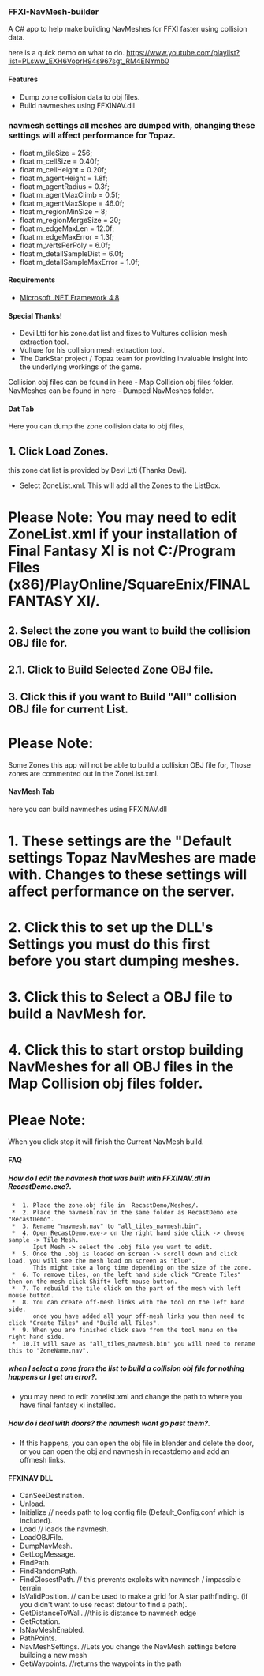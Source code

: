 ### FFXI-NavMesh-builder
A C# app to help make building NavMeshes for FFXI faster using collision data.

here is a quick demo on what to do.
https://www.youtube.com/playlist?list=PLsww_EXH6VoprH94s967sgt_RM4ENYmb0

#### Features
* Dump zone collision data to obj files.
* Build navmeshes using FFXINAV.dll

### navmesh settings all meshes are dumped with, changing these settings will affect performance for Topaz.

* float m_tileSize = 256;        
*	float m_cellSize = 0.40f;
*	float m_cellHeight = 0.20f;
*	float m_agentHeight = 1.8f;    
*	float m_agentRadius = 0.3f;     
*	float m_agentMaxClimb = 0.5f;   
*	float m_agentMaxSlope = 46.0f;
*	float m_regionMinSize = 8;
*	float m_regionMergeSize = 20;
*	float m_edgeMaxLen = 12.0f;
*	float m_edgeMaxError = 1.3f;
*	float m_vertsPerPoly = 6.0f;
*	float m_detailSampleDist = 6.0f;
*	float m_detailSampleMaxError = 1.0f;
	
#### Requirements
* [Microsoft .NET Framework 4.8](https://dotnet.microsoft.com/download/dotnet-framework/net48)

#### Special Thanks!

* Devi Ltti for his zone.dat list and fixes to Vultures collision mesh extraction tool.
* Vulture for his collision mesh extraction tool.
* The DarkStar project / Topaz team for providing invaluable insight into the underlying workings of the game. 
	
 Collision obj files can be found in here - Map Collision obj files folder.
 NavMeshes can be found in here - Dumped NavMeshes folder.

#### Dat Tab

Here you can dump the zone collision data to obj files,

## 1. Click Load Zones.
this zone dat list is provided by Devi Ltti (Thanks Devi).
* Select ZoneList.xml.
This will add all the Zones to the ListBox.

# Please Note: You may need to edit ZoneList.xml if your installation of Final Fantasy XI is not C:/Program Files (x86)/PlayOnline/SquareEnix/FINAL FANTASY XI/.

## 2. Select the zone you want to build the collision OBJ file for.

## 2.1. Click to Build Selected Zone OBJ file.

## 3. Click this if you want to Build "All" collision OBJ file for current List.
# Please Note: 
Some Zones this app will not be able to build a collision OBJ file for, Those zones are commented out in the ZoneList.xml.

#### NavMesh Tab

here you can build navmeshes using FFXINAV.dll

# 1. These settings are the "Default settings Topaz NavMeshes are made with. Changes to these settings will affect performance on the server.

# 2. Click this to set up the DLL's Settings you must do this first before you start dumping meshes.

# 3. Click this to Select a OBJ file to build a NavMesh for.

# 4. Click this to start orstop building NavMeshes for all OBJ files in the Map Collision obj files folder.
# Pleae Note: 
When you click stop it will finish the Current NavMesh build.

#### FAQ

##### How do I edit the navmesh that was built with FFXINAV.dll in RecastDemo.exe?.
    
     *  1. Place the zone.obj file in  RecastDemo/Meshes/.
     *  2. Place the navmesh.nav in the same folder as RecastDemo.exe "RecastDemo".
     *  3. Rename "navmesh.nav" to "all_tiles_navmesh.bin".
     *  4. Open RecastDemo.exe-> on the right hand side click -> choose sample -> Tile Mesh.
           Iput Mesh -> select the .obj file you want to edit.
     *  5. Once the .obj is loaded on screen -> scroll down and click load. you will see the mesh load on screen as "blue".
           This might take a long time depending on the size of the zone.
     *  6. To remove tiles, on the left hand side click "Create Tiles" then on the mesh click Shift+ left mouse button.
     *  7. To rebuild the tile click on the part of the mesh with left mouse button.
     *  8. You can create off-mesh links with the tool on the left hand side. 
           once you have added all your off-mesh links you then need to click "Create Tiles" and "Build all Tiles".
     *  9. When you are finished click save from the tool menu on the right hand side.
     *  10.It will save as "all_tiles_navmesh.bin" you will need to rename this to "ZoneName.nav".   
       
##### when I select a zone from the list to build a collision obj file for nothing happens or I get an error?. 
   
* you may need to edit zonelist.xml and change the path to where you have final fantasy xi installed.

##### How do i deal with doors? the navmesh wont go past them?.
   
* If this happens, you can open the obj file in blender and delete the door, or you can open the obj and navmesh in recastdemo and add an offmesh links.

#### FFXINAV DLL
* CanSeeDestination.
* Unload.
* Initialize // needs path to log config file (Default_Config.conf which is included).
* Load  // loads the navmesh.
* LoadOBJFile.
* DumpNavMesh.
* GetLogMessage.
* FindPath.
* FindRandomPath.
* FindClosestPath. // this prevents exploits with navmesh / impassible terrain
* IsValidPosition. // can be used to make a grid for A star pathfinding. (if you didn't want to use recast detour to find a path).
* GetDistanceToWall. //this is distance to navmesh edge
* GetRotation.
* IsNavMeshEnabled.
* PathPoints.
* NavMeshSettings. //Lets you change the NavMesh settings before building a new mesh
* GetWaypoints. //returns the waypoints in the path

